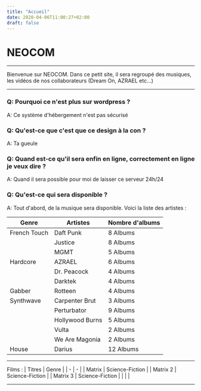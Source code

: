 ```yaml
---
title: "Accueil"
date: 2020-04-06T11:00:27+02:00
draft: false
---
```


# NEOCOM
***
Bienvenue sur NEOCOM.
Dans ce petit site, il sera regroupé des musiques, les vidéos de nos collaborateurs (Dream On, AZRAEL etc...)
***

### Q: Pourquoi ce n'est plus sur wordpress ?
A: Ce système d'hébergement n'est pas sécurisé

### Q: Qu'est-ce que c'est que ce design à la con ?
A: Ta gueule

### Q: Quand est-ce qu'il sera enfin en ligne, correctement en ligne je veux dire ?
A: Quand il sera possible pour moi de laisser ce serveur 24h/24

### Q: Qu'est-ce qui sera disponible ?
A: Tout d'abord, de la musique sera disponible.
Voici la liste des artistes : 

| Genre | Artistes | Nombre d'albums |
| - | -| - |
| French Touch |Daft Punk | 8 Albums |
| | Justice | 8 Albums |
| | MGMT | 5 Albums |
| Hardcore | AZRAEL | 6 Albums |
| | Dr. Peacock | 4 Albums |
| | Darktek | 4 Albums |
| Gabber | Rotteen | 4 Albums |
| Synthwave | Carpenter Brut | 3 Albums |
| | Perturbator | 9 Albums |
| | Hollywood Burns | 5 Albums |
| | Vulta | 2 Albums |
| | We Are Magonia | 2 Albums |
| House | Darius | 12 Albums |
***
Films :
| Titres | Genre |
| - | - |
| Matrix | Science-Fiction |
| Matrix 2 | Science-Fiction |
| Matrix 3 | Science-Fiction |
|  | |
***